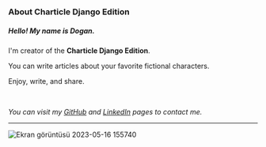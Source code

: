 <p>
    <h3>
        About Charticle Django Edition
    </h3>
</p>
<p>
    <h5>
        Hello! My name is Dogan.
    </h5>
</p>
<p>
    I'm creator of the <b>Charticle Django Edition</b>.
</p>
<p>
    You can write articles about your favorite fictional characters.
</p>
<p>
    Enjoy, write, and share.
</p>
<br>
<p>
    <em>
        You can visit my <a href="https://github.com/doganseyfisen" target="_blank">GitHub</a> and <a href="https://www.linkedin.com/in/doganseyfisen/" target="_blank">LinkedIn</a> pages to contact me.
    </em>
</p>
<hr>
<p>

![Ekran görüntüsü 2023-05-16 155740](https://github.com/doganseyfisen/CharticleDjangoEdition/assets/118891768/a3158187-fbaf-4e68-9d72-5d108be16bcf)
